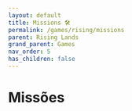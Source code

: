 ```yaml
---
layout: default
title: Missions 🛠
permalink: /games/rising/missions
parent: Rising Lands
grand_parent: Games
nav_order: 5
has_children: false
---
```


# Missões
